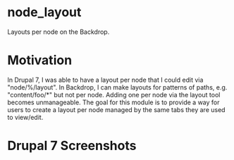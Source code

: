 # node_layout

Layouts per node on the Backdrop. 

# Motivation

In Drupal 7, I was able to have a layout per node that I could edit via "node/%/layout". In Backdrop, I can make layouts for patterns of paths, e.g. "content/foo/*" but not per node. Adding one per node via the layout tool becomes unmanageable. The goal for this module is to provide a way for users to create a layout per node managed by the same tabs they are used to view/edit.

# Drupal 7 Screenshots

